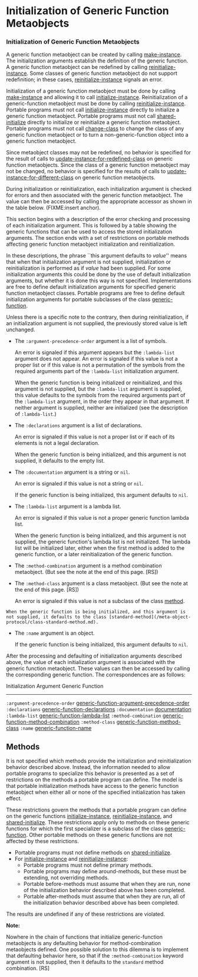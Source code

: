 Initialization of Generic Function Metaobjects
==============================================

### Initialization of Generic Function Metaobjects

A generic function metaobject can be created by calling [make-instance](/meta-object-protocol/make-instance). The initialization arguments establish the definition of the generic function. A generic function metaobject can be redefined by calling [reinitialize-instance](http://www.lispworks.com/documentation/HyperSpec/Body/f_reinit.htm#reinitialize-instance). Some classes of generic function metaobject do not support redefinition; in these cases, [reinitialize-instance](http://www.lispworks.com/documentation/HyperSpec/Body/f_reinit.htm#reinitialize-instance) signals an error.

Initialization of a generic function metaobject must be done by calling [make-instance](/meta-object-protocol/make-instance) and allowing it to call [initialize-instance](http://www.lispworks.com/documentation/HyperSpec/Body/f_init_i.htm#initialize-instance). Reinitialization of a generic-function metaobject must be done by calling [reinitialize-instance](http://www.lispworks.com/documentation/HyperSpec/Body/f_reinit.htm#reinitialize-instance). Portable programs must not call [initialize-instance](http://www.lispworks.com/documentation/HyperSpec/Body/f_init_i.htm#initialize-instance) directly to initialize a generic function metaobject. Portable programs must not call [shared-initialize](http://www.lispworks.com/documentation/HyperSpec/Body/f_shared.htm#shared-initialize) directly to initialize or reinitialize a generic function metaobject. Portable programs must not call [change-class](http://www.lispworks.com/documentation/HyperSpec/Body/f_chg_cl.htm#change-class) to change the class of any generic function metaobject or to turn a non-generic-function object into a generic function metaobject.

Since metaobject classes may not be redefined, no behavior is specified for the result of calls to [update-instance-for-redefined-class](http://www.lispworks.com/documentation/HyperSpec/Body/f_upda_1.htm#update-instance-for-redefined-class) on generic function metaobjects. Since the class of a generic function metaobject may not be changed, no behavior is specified for the results of calls to [update-instance-for-different-class](http://www.lispworks.com/documentation/HyperSpec/Body/f_update.htm#update-instance-for-different-class) on generic function metaobjects.

During initialization or reinitialization, each initialization argument is checked for errors and then associated with the generic function metaobject. The value can then be accessed by calling the appropriate accessor as shown in the table below. (FIXME:insert anchor).

This section begins with a description of the error checking and processing of each initialization argument. This is followed by a table showing the generic functions that can be used to access the stored initialization arguments. The section ends with a set of restrictions on portable methods affecting generic function metaobject initialization and reinitialization.

In these descriptions, the phrase ``this argument defaults to *value*'' means that when that initialization argument is not supplied, initialization or reinitialization is performed as if *value* had been supplied. For some initialization arguments this could be done by the use of default initialization arguments, but whether it is done this way is not specified. Implementations are free to define default initialization arguments for specified generic function metaobject classes. Portable programs are free to define default initialization arguments for portable subclasses of the class [generic-function](/meta-object-protocol/generic-function).

Unless there is a specific note to the contrary, then during reinitialization, if an initialization argument is not supplied, the previously stored value is left unchanged.

-   The `:argument-precedence-order` argument is a list of symbols.

    An error is signaled if this argument appears but the `:lambda-list` argument does not appear. An error is signaled if this value is not a proper list or if this value is not a permutation of the symbols from the required arguments part of the `:lambda-list` initialization argument.

    When the generic function is being initialized or reinitialized, and this argument is not supplied, but the `:lambda-list` argument is supplied, this value defaults to the symbols from the required arguments part of the `:lambda-list` argument, in the order they appear in that argument. If neither argument is supplied, neither are initialized (see the description of `:lambda-list`.)

-   The `:declarations` argument is a list of declarations.

    An error is signaled if this value is not a proper list or if each of its elements is not a legal declaration.

    When the generic function is being initialized, and this argument is not supplied, it defaults to the empty list.

-   The `:documentation` argument is a string or `nil`.

    An error is signaled if this value is not a string or `nil`.

    If the generic function is being initialized, this argument defaults to `nil`.

-   The `:lambda-list` argument is a lambda list.

    An error is signaled if this value is not a proper generic function lambda list.

    When the generic function is being initialized, and this argument is not supplied, the generic function's lambda list is not initialized. The lambda list will be initialized later, either when the first method is added to the generic function, or a later reinitialization of the generic function.

-   The `:method-combination` argument is a method combination metaobject. (But see the note at the end of this page. [RS])
-   The `:method-class` argument is a class metaobject. (But see the note at the end of this page. [RS])

    An error is signaled if this value is not a subclass of the class [method](/meta-object-protocol/method-generic-function).

<!-- /meta-object-protocol/method -->

    When the generic function is being initialized, and this argument is not supplied, it defaults to the class [standard-method](/meta-object-protocol/class-standard-method.md).

<!-- /meta-object-protocol/standard-method -->

-   The `:name` argument is an object.

    If the generic function is being initialized, this argument defaults to `nil`.

After the processing and defaulting of initialization arguments described above, the value of each initialization argument is associated with the generic function metaobject. These values can then be accessed by calling the corresponding generic function. The correspondences are as follows:

  Initialization Argument        Generic Function
  ------------------------------ ---------------------------------------------------------------------------------------------------
  `:argument-precedence-order`   [generic-function-argument-precedence-order](/meta-object-protocol/generic-function-argument-precedence-order)
  `:declarations`                [generic-function-declarations](/meta-object-protocol/generic-function-declarations)
  `:documentation`               [documentation](http://www.lispworks.com/documentation/HyperSpec/Body/f_docume.htm#documentation)
  `:lambda-list`                 [generic-function-lambda-list](/meta-object-protocol/generic-function-lambda-list)
  `:method-combination`          [generic-function-method-combination](/meta-object-protocol/generic-function-method-combination)
  `:method-class`                [generic-function-method-class](/meta-object-protocol/generic-function-method-class)
  `:name`                        [generic-function-name](/meta-object-protocol/generic-function-name)

Methods
-------

It is not specified which methods provide the initialization and reinitialization behavior described above. Instead, the information needed to allow portable programs to specialize this behavior is presented as a set of restrictions on the methods a portable program can define. The model is that portable initialization methods have access to the generic function metaobject when either all or none of the specified initialization has taken effect.

These restrictions govern the methods that a portable program can define on the generic functions [initialize-instance](http://www.lispworks.com/documentation/HyperSpec/Body/f_init_i.htm#initialize-instance), [reinitialize-instance](http://www.lispworks.com/documentation/HyperSpec/Body/f_reinit.htm#reinitialize-instance), and [shared-initialize](http://www.lispworks.com/documentation/HyperSpec/Body/f_shared.htm#shared-initialize). These restrictions apply only to methods on these generic functions for which the first specializer is a subclass of the class [generic-function](/meta-object-protocol/class-generic-function.md). Other portable methods on these generic functions are not affected by these restrictions.

<!-- /meta-object-protocol/generic-function -->

-   Portable programs must not define methods on [shared-initialize](http://www.lispworks.com/documentation/HyperSpec/Body/f_shared.htm#shared-initialize).
-   For [initialize-instance](http://www.lispworks.com/documentation/HyperSpec/Body/f_init_i.htm#initialize-instance) and [reinitialize-instance](http://www.lispworks.com/documentation/HyperSpec/Body/f_reinit.htm#reinitialize-instance):
    -   Portable programs must not define primary methods.
    -   Portable programs may define around-methods, but these must be extending, not overriding methods.
    -   Portable before-methods must assume that when they are run, none of the initialization behavior described above has been completed.
    -   Portable after-methods must assume that when they are run, all of the initialization behavior described above has been completed.

The results are undefined if any of these restrictions are violated.

**Note:**

Nowhere in the chain of functions that initialize generic-function metaobjects is any defaulting behavior for method-combination metaobjects defined. One possible solution to this dilemma is to implement that defaulting behavior here, so that if the `:method-combination` keyword argument is not supplied, then it defaults to the `standard` method combination. [RS]
